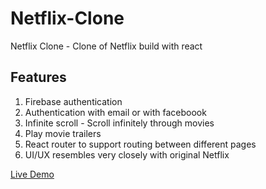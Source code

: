 # Netflix-Clone
Netflix Clone - Clone of Netflix build with react

## Features
1. Firebase authentication
2. Authentication with email or with faceboook
3. Infinite scroll - Scroll infinitely through movies
4. Play movie trailers
5. React router to support routing between different pages
6. UI/UX resembles very closely with original Netflix 

[Live Demo](https://netflix-lite.netlify.app/)
